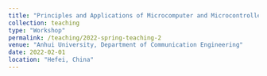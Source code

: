 ```yaml
---
title: "Principles and Applications of Microcomputer and Microcontroller"
collection: teaching
type: "Workshop"
permalink: /teaching/2022-spring-teaching-2
venue: "Anhui University, Department of Communication Engineering"
date: 2022-02-01
location: "Hefei, China"
---
```


[comment]: <> (This is a description of a teaching experience. You can use markdown like any other post.)

[comment]: <> (Heading 1)

[comment]: <> (======)

[comment]: <> (Heading 2)

[comment]: <> (======)

[comment]: <> (Heading 3)

[comment]: <> (======)
